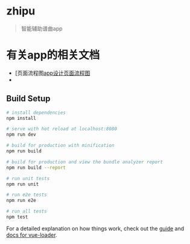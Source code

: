 # zhipu

> 智能辅助谱曲app

# 有关app的相关文档
* [页面流程图[app设计页面流程图](http://123.207.24.223:9000/blog/cate/hbitmp/contest)  
*   

## Build Setup

``` bash
# install dependencies
npm install

# serve with hot reload at localhost:8080
npm run dev

# build for production with minification
npm run build

# build for production and view the bundle analyzer report
npm run build --report

# run unit tests
npm run unit

# run e2e tests
npm run e2e

# run all tests
npm test
```


For a detailed explanation on how things work, check out the [guide](http://vuejs-templates.github.io/webpack/) and [docs for vue-loader](http://vuejs.github.io/vue-loader).
